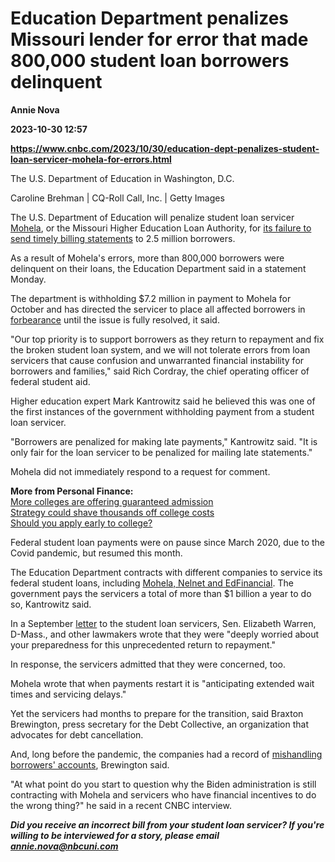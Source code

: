 # Education Department penalizes Missouri lender for error that made 800,000 student loan borrowers delinquent
**Annie Nova**

**2023-10-30 12:57**

**https://www.cnbc.com/2023/10/30/education-dept-penalizes-student-loan-servicer-mohela-for-errors.html**

The U.S. Department of Education in Washington, D.C.

Caroline Brehman | CQ-Roll Call, Inc. | Getty Images

The U.S. Department of Education will penalize student loan servicer [Mohela](https://www.mohela.com/), or the Missouri Higher Education Loan Authority, for [its failure to send timely billing statements](https://www.cnbc.com/2023/10/22/student-loan-borrowers-restart-bills-in-a-very-messy-system.html) to 2.5 million borrowers.

As a result of Mohela's errors, more than 800,000 borrowers were delinquent on their loans, the Education Department said in a statement Monday.

The department is withholding $7.2 million in payment to Mohela for October and has directed the servicer to place all affected borrowers in [forbearance](https://www.cnbc.com/2023/08/10/options-for-struggling-student-loan-borrowers-when-payments-restart.html) until the issue is fully resolved, it said.

"Our top priority is to support borrowers as they return to repayment and fix the broken student loan system, and we will not tolerate errors from loan servicers that cause confusion and unwarranted financial instability for borrowers and families," said Rich Cordray, the chief operating officer of federal student aid.

Higher education expert Mark Kantrowitz said he believed this was one of the first instances of the government withholding payment from a student loan servicer.

"Borrowers are penalized for making late payments," Kantrowitz said. "It is only fair for the loan servicer to be penalized for mailing late statements."

Mohela did not immediately respond to a request for comment.

**More from Personal Finance:**  
[More colleges are offering guaranteed admission](https://www.cnbc.com/2023/10/10/more-colleges-promise-guaranteed-admission-to-fix-enrollment-crisis-.html)  
[Strategy could shave thousands off college costs](https://www.cnbc.com/2023/04/09/early-college-programs-could-save-thousands-off-the-cost-of-college-.html)  
[Should you apply early to college?](https://www.cnbc.com/2023/10/02/should-you-apply-early-to-college-it-could-impact-acceptance-and-aid.html)

Federal student loan payments were on pause since March 2020, due to the Covid pandemic, but resumed this month.

The Education Department contracts with different companies to service its federal student loans, including [Mohela, Nelnet and EdFinancial](https://studentaid.gov/manage-loans/repayment/servicers). The government pays the servicers a total of more than $1 billion a year to do so, Kantrowitz said.

In a September [letter](https://www.warren.senate.gov/imo/media/doc/Letters%20to%20Servicers1.pdf) to the student loan servicers, Sen. Elizabeth Warren, D-Mass., and other lawmakers wrote that they were "deeply worried about your preparedness for this unprecedented return to repayment."

In response, the servicers admitted that they were concerned, too.

Mohela wrote that when payments restart it is "anticipating extended wait times and servicing delays."

Yet the servicers had months to prepare for the transition, said Braxton Brewington, press secretary for the Debt Collective, an organization that advocates for debt cancellation.

And, long before the pandemic, the companies had a record of [mishandling borrowers' accounts](https://www.washingtonpost.com/education/2022/12/28/mohela-pslf-applicant-complaints-payments/), Brewington said.

"At what point do you start to question why the Biden administration is still contracting with Mohela and servicers who have financial incentives to do the wrong thing?" he said in a recent CNBC interview.

_**Did you receive an incorrect bill from your student loan servicer? If you're willing to be interviewed for a story, please email annie.nova@nbcuni.com**_